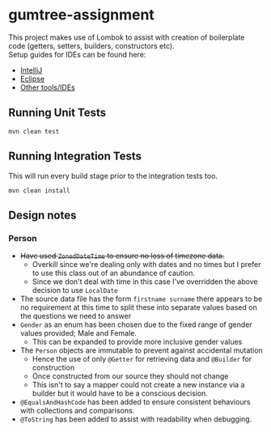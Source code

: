 # gumtree-assignment
This project makes use of Lombok to assist with creation of boilerplate code (getters, setters, builders, constructors etc).  
Setup guides for IDEs can be found here:
* [IntelliJ](https://projectlombok.org/setup/intellij)
* [Eclipse](https://projectlombok.org/setup/eclipse)
* [Other tools/IDEs](https://projectlombok.org/setup/)

## Running Unit Tests
```
mvn clean test
```
## Running Integration Tests
This will run every build stage prior to the integration tests too.
```
mvn clean install
```

## Design notes
### Person
* ~~Have used `ZonedDateTime` to ensure no loss of timezone data.~~
  * Overkill since we're dealing only with dates and no times but I prefer to use this class out of an abundance of caution.
  * Since we don't deal with time in this case I've overridden the above decision to use `LocalDate` 
* The source data file has the form `firstname surname` there appears to be no requirement at this time to split these into separate values based on the questions we need to answer
* `Gender` as an enum has been chosen due to the fixed range of gender values provided; Male and Female.
  * This can be expanded to provide more inclusive gender values
* The `Person` objects are immutable to prevent against accidental mutation
  * Hence the use of only `@Getter` for retrieving data and `@Builder` for construction
  * Once constructed from our source they should not change
  * This isn't to say a mapper could not create a new instance via a builder but it would have to be a conscious decision.
* `@EqualsAndHashCode` has been added to ensure consistent behaviours with collections and comparisons.
* `@ToString` has been added to assist with readability when debugging.